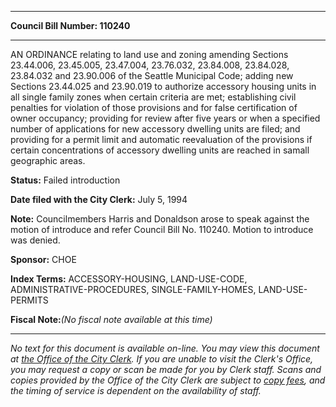 

********

**Council Bill Number: 110240**
********

 AN ORDINANCE relating to land use and zoning amending Sections 23.44.006, 23.45.005, 23.47.004, 23.76.032, 23.84.008, 23.84.028, 23.84.032 and 23.90.006 of the Seattle Municipal Code; adding new Sections 23.44.025 and 23.90.019 to authorize accessory housing units in all single family zones when certain criteria are met; establishing civil penalties for violation of those provisions and for false certification of owner occupancy; providing for review after five years or when a specified number of applications for new accessory dwelling units are filed; and providing for a permit limit and automatic reevaluation of the provisions if certain concentrations of accessory dwelling units are reached in samall geographic areas.

**Status:** Failed introduction
   
**Date filed with the City Clerk:** July 5, 1994
   
**Note:** Councilmembers Harris and Donaldson arose to speak against the motion of introduce and refer Council Bill No. 110240. Motion to introduce was denied.

   
**Sponsor:** CHOE
   
   
**Index Terms:** ACCESSORY-HOUSING, LAND-USE-CODE, ADMINISTRATIVE-PROCEDURES, SINGLE-FAMILY-HOMES, LAND-USE-PERMITS

**Fiscal Note:**_(No fiscal note available at this time)_
********

_No text for this document is available on-line. You may view this document at [the Office of the City Clerk](http://www.seattle.gov/leg/clerk/contactUs.htm). If you are unable to visit the Clerk's Office, you may request a copy or scan be made for you by Clerk staff. Scans and copies provided by the Office of the City Clerk are subject to [copy fees](http://clerk.seattle.gov/~public/clerkfees.htm), and the timing of service is dependent on the availability of staff._

